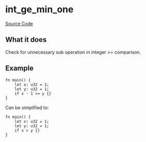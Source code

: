# int_ge_min_one

[Source Code](https://github.com/software-mansion/cairo-lint/tree/main/src/lints/int_op_one.rs#L86)

## What it does

Check for unnecessary sub operation in integer >= comparison.

## Example

```cairo
fn main() {
    let x: u32 = 1;
    let y: u32 = 1;
    if x - 1 >= y {}
}
```

Can be simplified to:

```cairo
fn main() {
    let x: u32 = 1;
    let y: u32 = 1;
    if x > y {}
}
```
